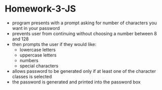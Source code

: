 # Homework-3-JS

* program presents with a prompt asking for number of characters you want in your password
* prevents user from continuing without choosing a number between 8 and 128
* then prompts the user if they would like:
    * lowercase letters
    * uppercase letters
    * numbers
    * special characters
* allows password to be generated only if at least one of the character classes is selected
* the password is generated and printed into the password box
